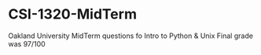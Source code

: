 # CSI-1320-MidTerm
Oakland University MidTerm questions fo Intro to Python & Unix
Final grade was 97/100
